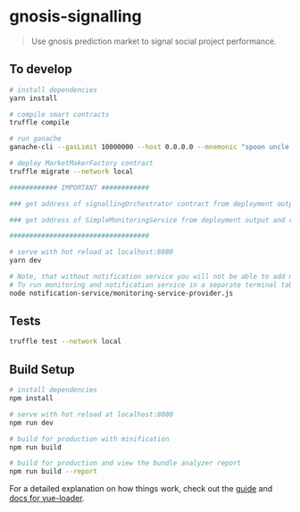 # gnosis-signalling

> Use gnosis prediction market to signal social project performance. 

## To develop

``` bash
# install dependencies
yarn install

# compile smart contracts
truffle compile

# run ganache
ganache-cli --gasLimit 10000000 --host 0.0.0.0 --mnemonic "spoon uncle park ritual alarm journey matter water apart warrior weird soap"

# deploy MarketMakerFactory contract
truffle migrate --network local

############ IMPORTANT ############

### get address of signallingOrchestrator contract from deployment output and replace it in src/store/gnosis/contracts.js

### get address of SimpleMonitoringService from deployment output and replace it in notification-service/contracts.js and src/store/gnosis/contracts.js

###################################

# serve with hot reload at localhost:8080
yarn dev

# Note, that without notification service you will not be able to add monitoring requests in the web app
# To run monitoring and notification service in a separate terminal tab:
node notification-service/monitoring-service-provider.js 
```

## Tests
``` bash
truffle test --network local
```

## Build Setup

``` bash
# install dependencies
npm install

# serve with hot reload at localhost:8080
npm run dev

# build for production with minification
npm run build

# build for production and view the bundle analyzer report
npm run build --report
```

For a detailed explanation on how things work, check out the [guide](http://vuejs-templates.github.io/webpack/) and [docs for vue-loader](http://vuejs.github.io/vue-loader).
